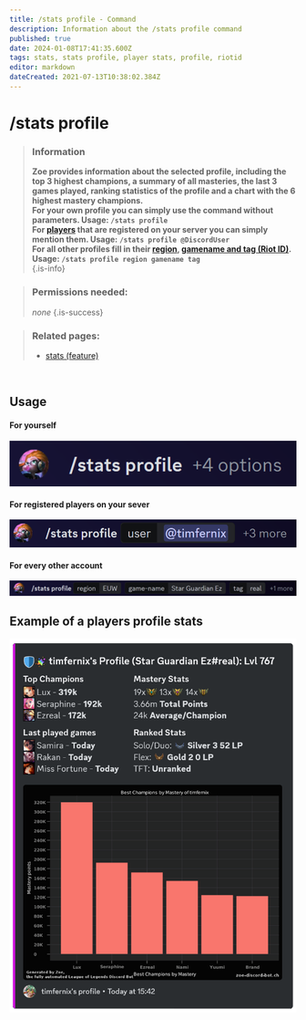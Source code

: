```yaml
---
title: /stats profile - Command
description: Information about the /stats profile command
published: true
date: 2024-01-08T17:41:35.600Z
tags: stats, stats profile, player stats, profile, riotid
editor: markdown
dateCreated: 2021-07-13T10:38:02.384Z
---
```


# /stats profile

>### Information
>**Zoe provides information about the selected profile, including the top 3 highest champions, a summary of all masteries, the last 3 games played, ranking statistics of the profile and a chart with the 6 highest mastery champions.** <br>
**For your own profile you can simply use the command without parameters.
**Usage: `/stats profile` <br>
>**For [players](/en/terms/player) that are registered on your server you can simply mention them.**
Usage: `/stats profile @DiscordUser`** <br>
For all other profiles fill in their [region](/en/terms/region), [gamename and tag (Riot ID)](/en/terms/riotid).**
>**Usage: `/stats profile region gamename tag`** <br>
>{.is-info}

>### Permissions needed:
> *none*
>{.is-success}

>### Related pages:
>-   [stats (feature)](/en/commands/stats)

<br>

## Usage
#### For yourself
![](/en_/en_stats_profile_self.png)

#### For registered players on your sever
![](/en_/en_stats_profile_user.png)

#### For every other account
![](/en_/en_stats_profile_riotid.png)
<br>

## Example of a players profile stats

![](/en_/en_stats_profile.png)
